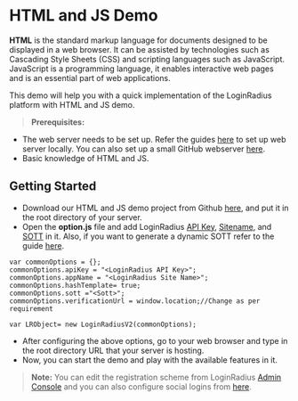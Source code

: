 # HTML and JS Demo


**HTML** is the standard markup language for documents designed to be displayed in a web browser. It can be assisted by technologies such as Cascading Style Sheets (CSS) and scripting languages such as JavaScript.  JavaScript is a programming language, it enables interactive web pages and is an essential part of web applications. 

This demo will help you with a quick implementation of the LoginRadius platform with HTML and JS demo.

> **Prerequisites:** 
- The web server needs to be set up. Refer the guides [here](https://www.maketecheasier.com/setup-local-web-server-all-platforms/) to set up web server locally. You can also set up a small GitHub webserver [here](https://pages.github.com/).
- Basic knowledge of HTML and JS.

## Getting Started

- Download our HTML and JS demo project from Github [here](https://github.com/LoginRadius/demo), and put it in the root directory of your server.
- Open the **option.js** file and add LoginRadius [API Key](https://www.loginradius.com/docs/api/v2/admin-console/platform-security/api-key-and-secret/), [Sitename](https://www.loginradius.com/docs/api/v2/admin-console/deployment/get-site-app-name/), and [SOTT](https://www.loginradius.com/docs/api/v2/user-registration/sott#staticsott4) in it. Also, if you want to generate a dynamic SOTT refer to the guide [here](https://www.loginradius.com/docs/api/v2/user-registration/sott).

```
var commonOptions = {};
commonOptions.apiKey = "<LoginRadius API Key>";
commonOptions.appName = "<LoginRadius Site Name>";
commonOptions.hashTemplate= true;
commonOptions.sott ="<Sott>";
commonOptions.verificationUrl = window.location;//Change as per requirement

var LRObject= new LoginRadiusV2(commonOptions);
```
- After configuring the above options, go to your web browser and type in the root directory URL that your server is hosting.
- Now, you can start the demo and play with the available features in it.

>**Note:** You can edit the registration scheme from LoginRadius [Admin Console](https://adminconsole.loginradius.com/platform-configuration/authentication-configuration/standard-login/data-schema) and you can also configure social logins from [here](https://www.loginradius.com/docs/api/v2/customer-identity-api/social-login/getting-started/).

